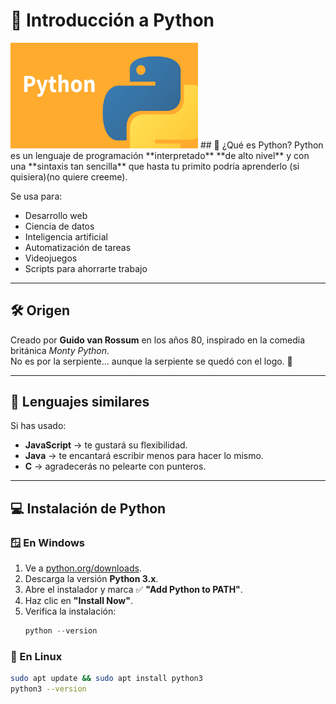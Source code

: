 # 🐍 Introducción a Python

<img src="../imagenes/python.jpg" alt="Logo de Python" width="300">
## 📖 ¿Qué es Python?
Python es un lenguaje de programación **interpretado**  **de alto nivel** y con una **sintaxis tan sencilla** que hasta tu primito podría aprenderlo (si quisiera)(no quiere creeme).

Se usa para:
- Desarrollo web
- Ciencia de datos
- Inteligencia artificial
- Automatización de tareas
- Videojuegos
- Scripts para ahorrarte trabajo

---

## 🛠️ Origen
Creado por **Guido van Rossum** en los años 80, inspirado en la comedia británica *Monty Python*.  
No es por la serpiente... aunque la serpiente se quedó con el logo. 🐍

---

## 🔄 Lenguajes similares
Si has usado:
- **JavaScript** → te gustará su flexibilidad.
- **Java** → te encantará escribir menos para hacer lo mismo.
- **C** → agradecerás no pelearte con punteros.

---

## 💻 Instalación de Python

### 🪟 En Windows
1. Ve a [python.org/downloads](https://www.python.org/downloads/).
2. Descarga la versión **Python 3.x**.
3. Abre el instalador y marca ✅ **"Add Python to PATH"**.
4. Haz clic en **"Install Now"**.
5. Verifica la instalación:
   ```powershell
   python --version


### 🐧 En Linux
```bash
sudo apt update && sudo apt install python3
python3 --version




